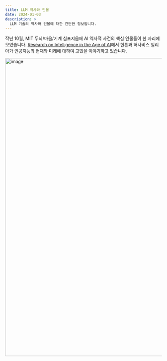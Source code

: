 ```yaml
---
title: LLM 역사와 인물
date: 2024-01-03
description: >
  LLM 기술의 역사와 인물에 대한 간단한 정보입니다.
---
```


작년 10월, MIT 두뇌/마음/기계 심포지움에 AI 역사적 사건의 핵심 인물들이 한 자리에 모였습니다. [Research on Intelligence in the Age of AI]( https://youtu.be/Gg-w_n9NJIE?t=3 )에서 힌튼과 허사비스 일리아가 인공지능의 현재와 미래에 대하여 고민을 이야기하고 있습니다.

<img width="956" alt="image" src="https://github.com/dfocusgpt/dfocusgpt.github.io/assets/143764176/2f157b8b-0f35-4048-a625-d3a3eb589e9e">


